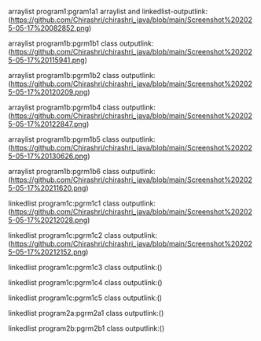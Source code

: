 arraylist program1:pgram1a1 arraylist and linkedlist-outputlink:(https://github.com/Chirashri/chirashri_java/blob/main/Screenshot%202025-05-17%20082852.png)

arraylist program1b:pgrm1b1 class outputlink:(https://github.com/Chirashri/chirashri_java/blob/main/Screenshot%202025-05-17%20115941.png)

arraylist program1b:pgrm1b2 class outputlink:(https://github.com/Chirashri/chirashri_java/blob/main/Screenshot%202025-05-17%20120209.png)

arraylist program1b:pgrm1b4 class outputlink:(https://github.com/Chirashri/chirashri_java/blob/main/Screenshot%202025-05-17%20122847.png)

arraylist program1b:pgrm1b5 class outputlink:(https://github.com/Chirashri/chirashri_java/blob/main/Screenshot%202025-05-17%20130626.png)

arraylist program1b:pgrm1b6 class outputlink:(https://github.com/Chirashri/chirashri_java/blob/main/Screenshot%202025-05-17%20211620.png)

linkedlist program1c:pgrm1c1 class outputlink:(https://github.com/Chirashri/chirashri_java/blob/main/Screenshot%202025-05-17%20212028.png)

linkedlist program1c:pgrm1c2 class outputlink:(https://github.com/Chirashri/chirashri_java/blob/main/Screenshot%202025-05-17%20212152.png)

linkedlist program1c:pgrm1c3 class outputlink:()

linkedlist program1c:pgrm1c4 class outputlink:()

linkedlist program1c:pgrm1c5 class outputlink:()

linkedlist program2a:pgrm2a1 class outputlink:()

linkedlist program2b:pgrm2b1 class outputlink:()


